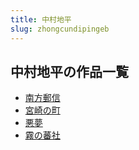 ```yaml
---
title: 中村地平
slug: zhongcundipingeb
---
```


## 中村地平の作品一覧

- [南方郵信](nanfangyouxinb3)
- [宮崎の町](gongqinotingcf)
- [悪夢](emengde)
- [霧の蕃社](wunofansheac)
